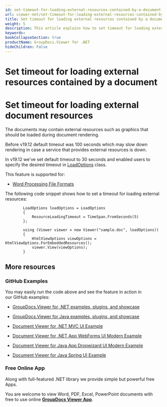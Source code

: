 ```yaml
---
id: set-timeout-for-loading-external-resources-contained-by-a-document
url: viewer-net/set-timeout-for-loading-external-resources-contained-by-a-document
title: Set timeout for loading external resources contained by a document
weight: 5
description: This article explains how to set timeout for loading external resources contained by a document with GroupDocs.Viewer within your .NET applications.
keywords: 
bookCollapseSection: true
productName: GroupDocs.Viewer for .NET
hideChildren: False
---
```


# Set timeout for loading external resources contained by a document



# Set timeout for loading external document resources

The documents may contain external resources such as graphics that should be loaded during document rendering. 

Before v19.12 default timeout was 100 seconds which may slow down rendering in case a service that provides external resources is down.

In v19.12 we've set default timeout to 30 seconds and enabled users to specify the desired timeout in [LoadOptions](https://apireference.groupdocs.com/viewer/net/groupdocs.viewer.options/loadoptions) class.

This feature is supported for:

*   [Word Processing File Formats](https://wiki.fileformat.com/word-processing/)   
      
    

The following code snippet shows how to set a timeout for loading external resources:

            LoadOptions loadOptions = LoadOptions 
			{
				ResourceLoadingTimeout = TimeSpan.FromSeconds(5)
			};
			
            using (Viewer viewer = new Viewer("sample.doc", loadOptions))
            {
                HtmlViewOptions viewOptions = HtmlViewOptions.ForEmbeddedResources();
                viewer.View(viewOptions);
            }

## More resources

### GitHub Examples

You may easily run the code above and see the feature in action in our GitHub examples:

*   [GroupDocs.Viewer for .NET examples, plugins, and showcase](https://github.com/groupdocs-viewer/GroupDocs.Viewer-for-.NET)
    
*   [GroupDocs.Viewer for Java examples, plugins, and showcase](https://github.com/groupdocs-viewer/GroupDocs.Viewer-for-Java)
    
*   [Document Viewer for .NET MVC UI Example](https://github.com/groupdocs-viewer/GroupDocs.Viewer-for-.NET-MVC) 
    
*   [Document Viewer for .NET App WebForms UI Modern Example](https://github.com/groupdocs-viewer/GroupDocs.Viewer-for-.NET-WebForms)
    
*   [Document Viewer for Java App Dropwizard UI Modern Example](https://github.com/groupdocs-viewer/GroupDocs.Viewer-for-Java-Dropwizard)
    
*   [Document Viewer for Java Spring UI Example](https://github.com/groupdocs-viewer/GroupDocs.Viewer-for-Java-Spring)
    

### Free Online App

Along with full-featured .NET library we provide simple but powerful free Apps.

You are welcome to view Word, PDF, Excel, PowerPoint documents with free to use online **[GroupDocs Viewer App](https://products.groupdocs.app/viewer)**.

